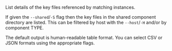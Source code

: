 List details of the key files referenced by matching instances.

If given the `--shared`/`-S` flag then the key files in the shared
component directory are listed. This can be filtered by host with the
`--host`/`-H` and/or by component TYPE.

The default output is human-readable table format. You can select CSV
or JSON formats using the appropriate flags.
